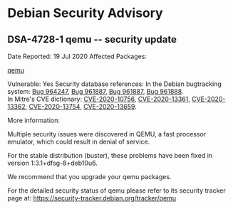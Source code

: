 
Debian Security Advisory
========================


DSA-4728-1 qemu -- security update
----------------------------------



Date Reported:
19 Jul 2020
Affected Packages:

[qemu](https://packages.debian.org/src:qemu)

Vulnerable:
Yes
Security database references:
In the Debian bugtracking system: [Bug 964247](https://bugs.debian.org/cgi-bin/bugreport.cgi?bug=964247), [Bug 961887](https://bugs.debian.org/cgi-bin/bugreport.cgi?bug=961887), [Bug 961887](https://bugs.debian.org/cgi-bin/bugreport.cgi?bug=961887), [Bug 961888](https://bugs.debian.org/cgi-bin/bugreport.cgi?bug=961888).  
In Mitre's CVE dictionary: [CVE-2020-10756](https://security-tracker.debian.org/tracker/CVE-2020-10756), [CVE-2020-13361](https://security-tracker.debian.org/tracker/CVE-2020-13361), [CVE-2020-13362](https://security-tracker.debian.org/tracker/CVE-2020-13362), [CVE-2020-13754](https://security-tracker.debian.org/tracker/CVE-2020-13754), [CVE-2020-13659](https://security-tracker.debian.org/tracker/CVE-2020-13659).  

More information:

Multiple security issues were discovered in QEMU, a fast processor
emulator, which could result in denial of service.


For the stable distribution (buster), these problems have been fixed in
version 1:3.1+dfsg-8+deb10u6.


We recommend that you upgrade your qemu packages.


For the detailed security status of qemu please refer to
its security tracker page at:
<https://security-tracker.debian.org/tracker/qemu>






